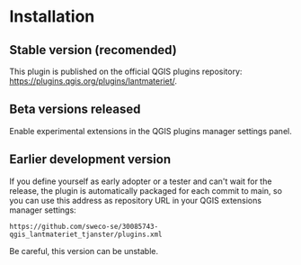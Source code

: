 # Installation

## Stable version (recomended)

This plugin is published on the official QGIS plugins repository: <https://plugins.qgis.org/plugins/lantmateriet/>.

## Beta versions released

Enable experimental extensions in the QGIS plugins manager settings panel.

## Earlier development version

If you define yourself as early adopter or a tester and can't wait for the release, the plugin is automatically packaged for each commit to main, so you can use this address as repository URL in your QGIS extensions manager settings:

```url
https://github.com/sweco-se/30085743-qgis_lantmateriet_tjanster/plugins.xml
```

Be careful, this version can be unstable.
